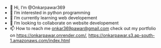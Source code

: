 - 👋 Hi, I’m @Onkarpawar369
- 👀 I’m interested in python programming
- 🌱 I’m currently learning web developement
- 💞️ I’m looking to collaborate on website developement
- 📫 How to reach me onkar369pawar@gmail.com
check out my portfolio on
https://onkarpawar.onrender.com/,
 https://onkarpawar.s3.ap-south-1.amazonaws.com/index.html

<!---
Onkarpawar369/Onkarpawar369 is a ✨ special ✨ repository because its `README.md` (this file) appears on your GitHub profile.
You can click the Preview link to take a look at your changes.
--->
